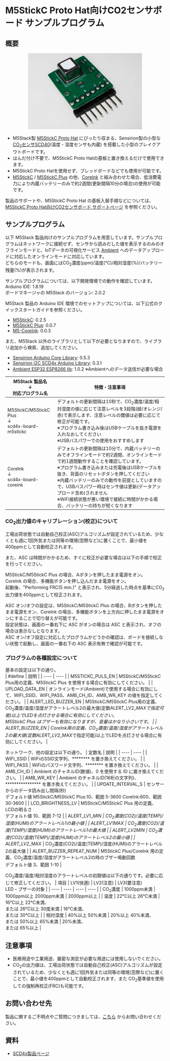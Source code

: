 # M5StickC Proto Hat向けCO2センサボード サンプルプログラム

## 概要
  <div align="center">
  <img src="images/scd4x-board.jpg" width="360">
  </div>

  * M5Stack製 [M5StickC Proto Hat][1] にぴったり収まる、Sensirion製の小型な [CO<sub>2</sub>センサSCD40][2](温度・湿度センサも内蔵) を搭載した小型のブレイクアウトボードです。
  * はんだ付け不要で、M5StickC Proto Hatの基板と置き換えるだけで使用できます。
  * M5StickC Proto Hatを使用せず、ブレッドボードなどでも使用が可能です。
  * [M5StickC][3] / [M5StickC Plus][4] の他、[CoreInk][5] と組み合わせた場合、低消費電力により内蔵バッテリーのみで約2週間(更新間隔10分の場合)の使用が可能です。

  製品のサポートや、M5StickC Proto Hat の基板入替手順などについては、[M5StickC Proto Hat向けCO2センサボード サポートページ][6] を参照ください。

## サンプルプログラム
  以下 M5Stack 製品向けのサンプルプログラムを用意しています。サンプルプログラムはネットワークに接続せず、センサから読みだした値を表示するのみのオフラインモードと、IoTデータの可視化サービス [Ambient][7] へのデータアップロードに対応したオンラインモードに対応しています。  
  どちらのモードも、画面にはCO<sub>2</sub>濃度(ppm)/温度(℃)/相対湿度(%)/バッテリー残量(%)が表示されます。  

  サンプルプログラムについては、以下開発環境での動作を確認しています。
  Arduino IDE: 1.8.19  
  ボードマネージャの M5Stack のバージョン: 2.0.2
  
  M5Stack 製品の Arduino IDE 環境でのセットアップについては、以下公式のクイックスタートガイドを参照ください。  
  * [M5StickC][13]: 0.2.5
  * [M5StickC Plus][14]: 0.0.7
  * [M5-CoreInk][15]: 0.0.3

  また、M5Stack 以外のライブラリとして以下が必要となりますので、ライブラリ追加から検索、追加してください。
  * [Sensirion Arduino Core Library][9]: 0.5.3
  * [Sensirion I2C SCD4x Arduino Library][8]: 0.3.1
  * [Ambient ESP32 ESP8266 lib][10]: 1.0.2 ※Ambientへのデータ送信が必要な場合

  | M5Stack 製品名<br>↓<br>対応プログラム名 | 特徴・注意事項 |
| ---- | ---- |
| M5StickC/M5StickC Plus<br>↓<br>scd4x-board-m5stickc | デフォルトの更新間隔は10秒で、CO<sub>2</sub>濃度/温度/相対湿度の値に応じて注意レベルを3段階(緑/オレンジ/赤)で表示します、注意レベルの閾値は必要に応じて修正が可能です。<br>※プログラム書き込み後はUSBケーブルを抜き電源を入れなおしてください<br>※USBバスパワーでの使用をおすすめします |
| CoreInk<br>↓<br>scd4x-board-coreink | デフォルトの更新間隔は10分で、内蔵バッテリーのみでオフラインモードで約2週間、オンラインモードで約1週間動作することを確認しています。<br>※プログラム書き込みまたは充電後はUSBケーブルを抜き、背面のリセットボタンを押してください<br>※内蔵バッテリーのみでの動作を前提としていますので、USBバスパワー時はセンサ値は更新(データアップロード含め)されません<br>※WiFi接続状態が悪い環境で接続に時間がかかる場合、バッテリーの持ちが短くなります |

  ### CO<sub>2</sub>出力値のキャリブレーション(校正)について
  工場出荷状態では自動自己校正(ASC)アルゴリズムが設定されているため、少なくとも週に1回外気または同等の環境(窓際など)に置くことで、最小値を400ppmとして自動校正されます。

  また、ASC は時間がかかるため、すぐに校正が必要な場合は以下の手順で校正を行ってください。
  
  M5StickC/M5StickC Plus の場合、Aボタンを押したまま電源をオン。<br>
  CoreInk の場合、多機能ボタンを押し込んだまま電源をオン。<br>
  起動後、"Performing FRC(5 min.)" と表示され、5分経過した時点を基準にCO<sub>2</sub>出力値を400ppmとして校正されます。

  ASC オン/オフの設定は、M5StickC/M5StickC Plus の場合、Bボタンを押したまま電源をオン、CoreInk の場合、多機能ボタンを上方向に押したまま電源をオンにすることで切り替えが可能です。<br>
  設定状態は、画面の一番右下に ASC がオンの場合は ASC と表示され、オフの場合は表示なしとなります。<br>
  ASC オン/オフ設定に対応したプログラムかどうかの確認は、ボードを接続しない状態で起動し、画面の一番右下の ASC 表示有無で確認が可能です。

  ### プログラムの各種設定について
  基本の設定は以下の通り。  
  | #define | 説明 |
| ---- | ---- |
| M5STICKC_PULS_EN | M5StickC/M5StickC Plus用の定義、M5StickC Plus を使用する場合に有効にしてください。 |
| UPLOAD_DATA_EN | オンラインモード(Ambient)で使用する場合に有効にして、WIFI_SSID、WIFI_PASS、AMB_CH_ID、AMB_WR_KEY の値を指定してください。 |
| ALERT_LED_BUZZER_EN | M5StickC/M5StickC Plus用の定義、CO<sub>2</sub>濃度/温度/湿度がアラートレベル2の最大値(定数ALERT_LV2_*_MAXで指定可能)以上でLEDを点灯させる場合に有効にしてください。<br>M5StickC Plus はブザーも有効になりますが、音量はかなり小さいです。 |
| ALERT_BUZZER_EN | CoreInk用の定義、CO<sub>2</sub>濃度/温度/湿度がアラートレベル2の最大値(定数ALERT_LV2_*_MAXで指定可能)以上でLEDを点灯させる場合に有効にしてください。 |
  
  ネットワーク、他の設定は以下の通り。
  | 定数名 | 説明 |
| ---- | ---- |
| WIFI_SSID | WiFiのSSID文字列、******** を置き換えてください。 |
| WIFI_PASS | WiFiのパスワード文字列、******** を置き換えてください。 |
| AMB_CH_ID | Ambient のチャネルID(数値)、0 を使用する ID に置き換えてください。 |
| AMB_WR_KEY | Ambient のチャネルID(16桁の文字列)、**************** を置き換えてください。 |
| UPDATE_INTERVAL_S | センサーからのデータ読み出し間隔(秒)<br>デフォルト値 M5StickC/M5StickC Plus:10、範囲 5-3600 CoreInk:600、範囲 30-3600 |
| LCD_BRIGHTNESS_LV | M5StickC/M5StickC Plus 用の定義、LCDの明るさ<br>デフォルト値 10、範囲 7-12 |
| ALERT_LV1_*_MIN | CO<sub>2</sub>濃度(CO2)/温度(TEMP)/湿度(HUMI)のアラートレベル1の最小値 |
| ALERT_LV1_*_MAX | CO<sub>2</sub>濃度(CO2)/温度(TEMP)/湿度(HUMI)のアラートレベル1の最大値 |
| ALERT_LV2_*_MIN | CO<sub>2</sub>濃度(CO2)/温度(TEMP)/湿度(HUMI)のアラートレベル2の最小値 |
| ALERT_LV2_*_MAX | CO<sub>2</sub>濃度(CO2)/温度(TEMP)/湿度(HUMI)のアラートレベル2の最大値 |
| ALERT_BUZZER_REPEAT_NUM | M5StickC Plus/CoreInk 用の定義、CO<sub>2</sub>濃度/温度/湿度がアラートレベル2の時のブザー鳴動回数<br>デフォルト値 3、範囲 1-10 |

  CO<sub>2</sub>濃度/温度/相対湿度のアラートレベルの初期値は以下の通りです。必要に応じて修正してください。
  | 項目 | LV1(快適) | LV2(注意) | LV3(要注意)<br>LED・ブザーの対象 |
| ---- | ---- | ---- | ---- |
| CO<sub>2</sub>濃度 | 1000ppm未満 | 1000ppm以上 2000ppm未満 | 2000ppm以上 |
| 温度 | 22℃以上 26℃未満 | 16℃以上 22℃未満、<br>または 26℃以上 30度未満 | 16℃未満、<br>または 30℃以上 |
| 相対湿度 | 40%以上 50%未満 | 20%以上 40%未満、<br>または 50%以上 65%未満 | 20%未満、<br>または 65%以上 |

## 注意事項
  * 医療用途や工業用途、厳密な測定が必要な用途には使用しないでください。
  * CO<sub>2</sub>の出力値は、工場出荷状態では自動自己校正(ASC)アルゴリズムが設定されているため、少なくとも週に1回外気または同等の環境(窓際など)に置くことで、最小値を400ppmとして自動校正されます、また CO<sub>2</sub>基準値を使用しての強制再校正(FRC)も可能です。

## お問い合わせ先
  製品に関するご不明点やご質問につきましては、[こちら][11] からお問い合わせください。

## 資料
  * [SCD4x製品ページ][12]

[1]: https://www.switch-science.com/catalog/6066/
[2]: https://www.sensirion.com/jp/environmental-sensors/carbon-dioxide-sensors/carbon-dioxide-sensor-scd4x/
[3]: https://www.switch-science.com/catalog/5517/
[4]: https://www.switch-science.com/catalog/6470/
[5]: https://www.switch-science.com/catalog/6735/
[6]: https://mktechlab.net/co2-sensor-board-scd4x/
[7]: https://ambidata.io/
[8]: https://github.com/Sensirion/arduino-i2c-scd4x
[9]: https://github.com/Sensirion/arduino-core
[10]: https://ambidata.io/docs/esp8266/#library_import
[11]: https://mktechlab.net/about/
[12]: https://www.sensirion.com/jp/environmental-sensors/carbon-dioxide-sensors/carbon-dioxide-sensor-scd4x/
[13]: https://docs.m5stack.com/en/quick_start/m5stickc/arduino
[14]: https://docs.m5stack.com/en/quick_start/m5stickc_plus/arduino
[15]: https://docs.m5stack.com/en/quick_start/coreink/arduino

